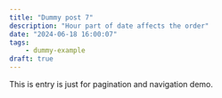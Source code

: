 ```yaml
---
title: "Dummy post 7"
description: "Hour part of date affects the order"
date: "2024-06-18 16:00:07"
tags:
    - dummy-example
draft: true
---
```


This is entry is just for pagination and navigation demo.
